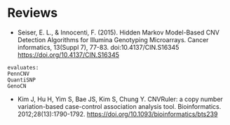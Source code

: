 # Reviews


* Seiser, E. L., & Innocenti, F. (2015). Hidden Markov Model-Based CNV Detection Algorithms for Illumina Genotyping Microarrays. Cancer informatics, 13(Suppl 7), 77-83. doi:10.4137/CIN.S16345
https://doi.org/10.4137/CIN.S16345

```
evaluates:
PennCNV 
QuantiSNP 
GenoCN
```

* Kim J, Hu H, Yim S, Bae JS, Kim S, Chung Y. CNVRuler: a copy number variation-based case-control association analysis tool. Bioinformatics. 2012;28(13):1790-1792.
https://doi.org/10.1093/bioinformatics/bts239
 

